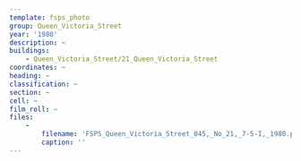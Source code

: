 ```yaml
---
template: fsps_photo
group: Queen_Victoria_Street
year: '1980'
description: ~
buildings:
    - Queen_Victoria_Street/21_Queen_Victoria_Street
coordinates: ~
heading: ~
classification: ~
section: ~
cell: ~
film_roll: ~
files:
    -
        filename: 'FSPS_Queen_Victoria_Street_045,_No_21,_7-5-I,_1980.png'
        caption: ''
---
```

